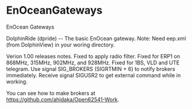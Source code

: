 # EnOceanGateways
EnOcean Gateways

DolphinRide (dpride) -- The basic EnOcean gateway.
Note: Need eep.xml (from DolphinView) in your woring directory.

Verion 1.00 releases notes.
 Fixed to apply radio filter.
 Fixed for ERP1 on 868MHz, 315MHz, 902MHz, and 928MHz.
 Fixed for 1BS, VLD and UTE telegram.
 Use signal SIG_BROKERS (SIGRTMIN + 6) to notify brokers immediately. 
 Receive signal SIGUSR2 to get external command while in working.

You can see how to make brokers at https://github.com/ahidaka/Open62541-Work.



